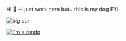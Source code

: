 Hi :wave: ~I just work here but~ this is my dog FYI.

![big sur](https://github.com/southgate/southgate/blob/master/41834699-00acc260-780a-11e8-992f-8350fbb3b8bb.png)

[![I'm a rando](https://www.randos.online/u/southgate)](https://randos.online/u/southgate/next)
